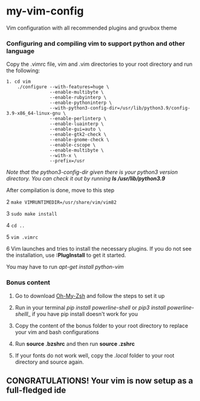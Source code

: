 # my-vim-config

Vim configuration with all recommended plugins and gruvbox theme

### Configuring and compiling vim to support python and other language


Copy the .vimrc file, vim and .vim directories to your root directory and run the following:

```
1. cd vim
    ./configure --with-features=huge \
                --enable-multibyte \
                --enable-rubyinterp \
                --enable-pythoninterp \
                --with-python3-config-dir=/usr/lib/python3.9/config-3.9-x86_64-linux-gnu \
                --enable-perlinterp \
                --enable-luainterp \
                --enable-gui=auto \
                --enable-gtk2-check \
                --enable-gnome-check \
                --enable-cscope \
                --enable-multibyte \
                --with-x \
                --prefix=/usr
```
_Note that the python3-config-dir given there is your python3 version directory. You can check it out by running **ls /usr/lib/python3.9**_

After compilation is done, move to this step

2 ```make VIMRUNTIMEDIR=/usr/share/vim/vim82```

3 ```sudo make install``` 

4 ```cd ..```

5 ```vim .vimrc```

6 Vim launches and tries to install the necessary plugins. If you do not see the installation, use **:PlugInstall** to get it started.



You may have to run _apt-get install python-vim_


### Bonus content


1. Go to download [Oh-My-Zsh](https://gist.github.com/dogrocker/1efb8fd9427779c827058f873b94df95) and follow the steps to set it up

2. Run in your terminal _pip install powerline-shell_ or _pip3 install powerline-shelll__ if you have pip install doesn't work for you

3. Copy the content of the bonus folder to your root directory to replace your vim and bash configurations

4. Run **source .bzshrc** and then run **source .zshrc** 

5. If your fonts do not work well, copy the _.local_ folder to your root directory and source again.


## CONGRATULATIONS! Your vim is now setup as a full-fledged ide
